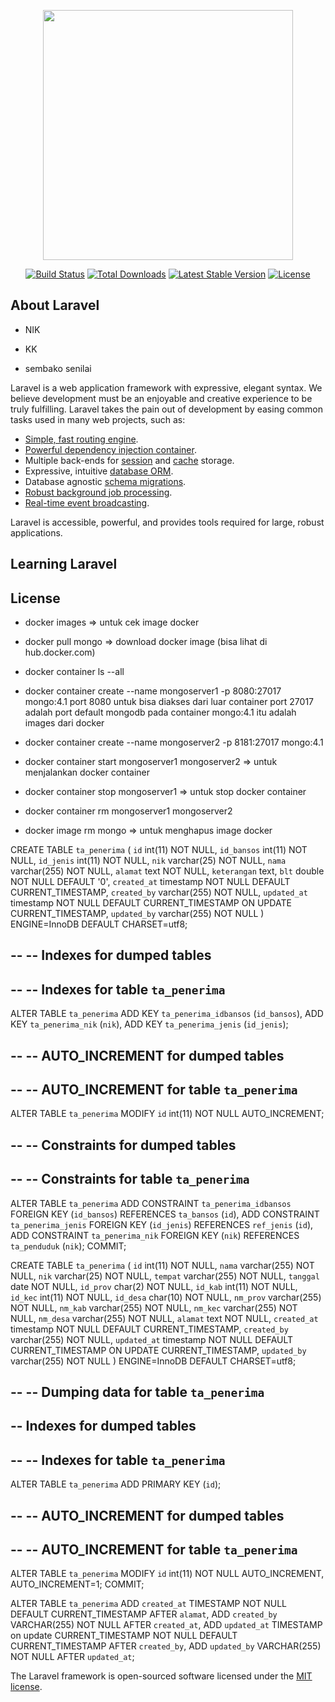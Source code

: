 <p align="center"><img src="https://res.cloudinary.com/dtfbvvkyp/image/upload/v1566331377/laravel-logolockup-cmyk-red.svg" width="400"></p>

<p align="center">
<a href="https://travis-ci.org/laravel/framework"><img src="https://travis-ci.org/laravel/framework.svg" alt="Build Status"></a>
<a href="https://packagist.org/packages/laravel/framework"><img src="https://poser.pugx.org/laravel/framework/d/total.svg" alt="Total Downloads"></a>
<a href="https://packagist.org/packages/laravel/framework"><img src="https://poser.pugx.org/laravel/framework/v/stable.svg" alt="Latest Stable Version"></a>
<a href="https://packagist.org/packages/laravel/framework"><img src="https://poser.pugx.org/laravel/framework/license.svg" alt="License"></a>
</p>

## About Laravel

- NIK
- KK


- sembako senilai


Laravel is a web application framework with expressive, elegant syntax. We believe development must be an enjoyable and creative experience to be truly fulfilling. Laravel takes the pain out of development by easing common tasks used in many web projects, such as:

- [Simple, fast routing engine](https://laravel.com/docs/routing).
- [Powerful dependency injection container](https://laravel.com/docs/container).
- Multiple back-ends for [session](https://laravel.com/docs/session) and [cache](https://laravel.com/docs/cache) storage.
- Expressive, intuitive [database ORM](https://laravel.com/docs/eloquent).
- Database agnostic [schema migrations](https://laravel.com/docs/migrations).
- [Robust background job processing](https://laravel.com/docs/queues).
- [Real-time event broadcasting](https://laravel.com/docs/broadcasting).

Laravel is accessible, powerful, and provides tools required for large, robust applications.

## Learning Laravel

## License
- docker images => untuk cek image docker
- docker pull mongo  => download docker image (bisa lihat di hub.docker.com)
- docker container ls --all
- docker container create --name mongoserver1 -p 8080:27017 mongo:4.1
  port 8080 untuk bisa diakses dari luar container
  port 27017 adalah port default mongodb pada container
  mongo:4.1 itu adalah images dari docker

- docker container create --name mongoserver2 -p 8181:27017 mongo:4.1
- docker container start mongoserver1 mongoserver2  => untuk menjalankan docker container
- docker container stop mongoserver1 => untuk stop docker container
- docker container rm mongoserver1 mongoserver2
- docker image rm mongo => untuk menghapus image docker




CREATE TABLE `ta_penerima` (
  `id` int(11) NOT NULL,
  `id_bansos` int(11) NOT NULL,
  `id_jenis` int(11) NOT NULL,
  `nik` varchar(25) NOT NULL,
  `nama` varchar(255) NOT NULL,
  `alamat` text NOT NULL,
  `keterangan` text,
  `blt` double NOT NULL DEFAULT '0',
  `created_at` timestamp NOT NULL DEFAULT CURRENT_TIMESTAMP,
  `created_by` varchar(255) NOT NULL,
  `updated_at` timestamp NOT NULL DEFAULT CURRENT_TIMESTAMP ON UPDATE CURRENT_TIMESTAMP,
  `updated_by` varchar(255) NOT NULL
) ENGINE=InnoDB DEFAULT CHARSET=utf8;

--
-- Indexes for dumped tables
--

--
-- Indexes for table `ta_penerima`
--
ALTER TABLE `ta_penerima`
  ADD KEY `ta_penerima_idbansos` (`id_bansos`),
  ADD KEY `ta_penerima_nik` (`nik`),
  ADD KEY `ta_penerima_jenis` (`id_jenis`);

--
-- AUTO_INCREMENT for dumped tables
--

--
-- AUTO_INCREMENT for table `ta_penerima`
--
ALTER TABLE `ta_penerima`
  MODIFY `id` int(11) NOT NULL AUTO_INCREMENT;

--
-- Constraints for dumped tables
--

--
-- Constraints for table `ta_penerima`
--
ALTER TABLE `ta_penerima`
  ADD CONSTRAINT `ta_penerima_idbansos` FOREIGN KEY (`id_bansos`) REFERENCES `ta_bansos` (`id`),
  ADD CONSTRAINT `ta_penerima_jenis` FOREIGN KEY (`id_jenis`) REFERENCES `ref_jenis` (`id`),
  ADD CONSTRAINT `ta_penerima_nik` FOREIGN KEY (`nik`) REFERENCES `ta_penduduk` (`nik`);
COMMIT;



CREATE TABLE `ta_penerima` (
  `id` int(11) NOT NULL,
  `nama` varchar(255) NOT NULL,
  `nik` varchar(25) NOT NULL,
  `tempat` varchar(255) NOT NULL,
  `tanggal` date NOT NULL,
  `id_prov` char(2) NOT NULL,
  `id_kab` int(11) NOT NULL,
  `id_kec` int(11) NOT NULL,
  `id_desa` char(10) NOT NULL,
  `nm_prov` varchar(255) NOT NULL,
  `nm_kab` varchar(255) NOT NULL,
  `nm_kec` varchar(255) NOT NULL,
  `nm_desa` varchar(255) NOT NULL,
  `alamat` text NOT NULL,
  `created_at` timestamp NOT NULL DEFAULT CURRENT_TIMESTAMP,
  `created_by` varchar(255) NOT NULL,
  `updated_at` timestamp NOT NULL DEFAULT CURRENT_TIMESTAMP ON UPDATE CURRENT_TIMESTAMP,
  `updated_by` varchar(255) NOT NULL
) ENGINE=InnoDB DEFAULT CHARSET=utf8;

--
-- Dumping data for table `ta_penerima`
--
-- Indexes for dumped tables
--

--
-- Indexes for table `ta_penerima`
--
ALTER TABLE `ta_penerima`
  ADD PRIMARY KEY (`id`);

--
-- AUTO_INCREMENT for dumped tables
--

--
-- AUTO_INCREMENT for table `ta_penerima`
--
ALTER TABLE `ta_penerima`
  MODIFY `id` int(11) NOT NULL AUTO_INCREMENT, AUTO_INCREMENT=1;
COMMIT;


ALTER TABLE `ta_penerima` ADD `created_at` TIMESTAMP NOT NULL DEFAULT CURRENT_TIMESTAMP AFTER `alamat`, ADD `created_by` VARCHAR(255) NOT NULL AFTER `created_at`, ADD `updated_at` TIMESTAMP on update CURRENT_TIMESTAMP NOT NULL DEFAULT CURRENT_TIMESTAMP AFTER `created_by`, ADD `updated_by` VARCHAR(255) NOT NULL AFTER `updated_at`;



The Laravel framework is open-sourced software licensed under the [MIT license](https://opensource.org/licenses/MIT).
